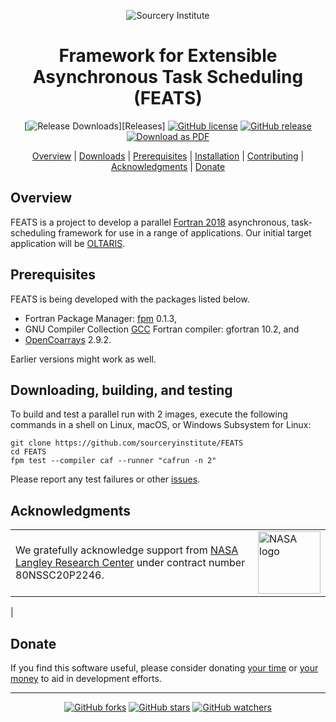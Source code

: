 <a name="top"> </a>

[This document is formatted with GitHub-Flavored Markdown.              ]:#
[For better viewing, including hyperlinks, read it online at            ]:#
[https://github.com/sourceryinstitute/FEATS/blob/master/README.md]:#
<div align="center">

![Sourcery Institute][sourcery-institute logo]


Framework for Extensible Asynchronous Task Scheduling (FEATS)
=============================================================

[![Release Downloads][download img]][Releases]
[![GitHub license][license img]](./LICENSE)
[![GitHub release][release img]](https://github.com/sourceryinstitute/FEATS/releases/latest)
[![Download as PDF][pdf img]](https://md2pdf.herokuapp.com/sourceryinstitute/FEATS/blob/master/README.pdf)

[Overview](#overview) | [Downloads](#downloads) | [Prerequisites](#prerequisites) | [Installation](#installation) |
[Contributing](#contributing) | [Acknowledgments](#acknowledgments) | [Donate](#donate)

</div>

Overview
--------

FEATS is a project to develop a parallel [Fortran 2018] asynchronous, task-scheduling
framework for use in a range of applications.  Our initial target application will be
[OLTARIS].

Prerequisites
-------------

FEATS is being developed with the packages listed below.

* Fortran Package Manager: [fpm] 0.1.3,
* GNU Compiler Collection [GCC] Fortran compiler: gfortran 10.2, and
* [OpenCoarrays] 2.9.2.

Earlier versions might work as well.

Downloading, building, and testing
----------------------------------
To build and test a parallel run with 2 images, execute the following
commands in a shell on Linux, macOS, or Windows Subsystem for Linux:
```
git clone https://github.com/sourceryinstitute/FEATS
cd FEATS
fpm test --compiler caf --runner "cafrun -n 2"
```
Please report any test failures or other [issues].

Acknowledgments
----------------

| | |
|-|-|
| We gratefully acknowledge support from [NASA Langley Research Center] under contract number 80NSSC20P2246.  | <img src="https://user-images.githubusercontent.com/13108868/112893191-304ce180-908f-11eb-8bea-e0cab5322aa8.png" alt="NASA logo" width="100">
|

Donate
------
If you find this software useful, please consider donating
[your time](CONTRIBUTING.md) or
[your money](http://bit.ly/donate-to-sourcery-institute)
to aid in development efforts.

---

<div align="center">

[![GitHub forks](https://img.shields.io/github/forks/sourceryinstitute/FEATS.svg?style=social&label=Fork)](https://github.com/sourceryinstitute/FEATS/fork)
[![GitHub stars](https://img.shields.io/github/stars/sourceryinstitute/FEATS.svg?style=social&label=Star)](https://github.com/sourceryinstitute/FEATS)
[![GitHub watchers](https://img.shields.io/github/watchers/sourceryinstitute/FEATS.svg?style=social&label=Watch)](https://github.com/sourceryinstitute/FEATS)

</div>

[Hyperlinks]:#

[Overview]: #overview
[Prerequisites]: #prerequisites
[Downloading, building, and testing]: #downloading-building-and-testing
[Acknowledgments]: #acknowledgments
[Donate]: #donate

[fpm]: https://github.com/fortran-lang/fpm
[GCC]: https://gcc.gnu.org
[OpenCoarrays]: https://github.com/sourceryinstitute/opencoarrays
[OLTARIS]: https://oltaris.nasa.gov

[Fortran 2018]: https://j3-fortran.org/doc/year/18/18-007r1.pdf

[sourcery-institute logo]: http://www.sourceryinstitute.org/uploads/4/9/9/6/49967347/sourcery-logo-rgb-hi-rez-1.png

[NASA Langley Research Center]: https://www.nasa.gov/langley

[issues]: https://github.com/sourceryinstitute/FEATS/issues

[download img]: https://img.shields.io/github/downloads/sourceryinstitute/FEATS/total.svg?style=flat-square "Download count badge"
[license img]: https://img.shields.io/badge/license-BSD--3-blue.svg?style=flat-square "BSD-3 License badge"
[release img]: https://img.shields.io/github/release/sourceryinstitute/FEATS.svg?style=flat-square "Latest release badge"
[pdf img]: https://img.shields.io/badge/PDF-README.md-6C2DC7.svg?style=flat-square "Download this readme as a PDF"

